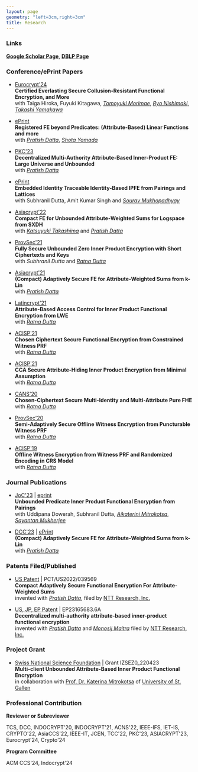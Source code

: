 ```yaml
---
layout: page
geometry: "left=3cm,right=3cm"
title: Research
---
```


### Links

**[Google Scholar Page](https://scholar.google.co.in/citations?user=7N8SUDMAAAAJ&hl=en)**, **[DBLP Page](https://dblp.org/pid/222/6843.html)**


### Conference/ePrint Papers

- [Eurocrypt'24](https://eprint.iacr.org/2023/236)\
  **Certified Everlasting Secure Collusion-Resistant Functional Encryption, and More**\
  with Taiga Hiroka, Fuyuki Kitagawa, _[Tomoyuki Morimae](http://www2.yukawa.kyoto-u.ac.jp/~tomoyuki.morimae/index.html)_, _[Ryo Nishimaki](https://www.nishimaki.info)_, _[Takashi Yamakawa](https://sites.google.com/view/takashiyamakawa)_

- [ePrint](https://eprint.iacr.org/2023/457)\
  **Registered FE beyond Predicates: (Attribute-Based) Linear Functions and more**\
  with _[Pratish Datta](https://ntt-research.com/cis-people/)_, _[Shota Yamada](https://www.cpsec.aist.go.jp/team/acrt/researcher/yamada/index_en.html)_
  
- [PKC'23](https://eprint.iacr.org/2023/565)\
  **Decentralized Multi-Authority Attribute-Based Inner-Product FE: Large Universe and Unbounded**\
  with _[Pratish Datta](https://ntt-research.com/cis-people/)_
  
- [ePrint](https://eprint.iacr.org/2022/1196)\
  **Embedded Identity Traceable Identity-Based IPFE from Pairings and Lattices**\
  with Subhranil Dutta, Amit Kumar Singh and _[Sourav Mukhopadhyay](http://www.facweb.iitkgp.ac.in/~sourav/)_
  
- [Asiacrypt'22](https://eprint.iacr.org/2022/1594)\
  **Compact FE for Unbounded Attribute-Weighted Sums for Logspace from SXDH**\
  with _[Katsuyuki Takashima](https://waseda.pure.elsevier.com/en/persons/katsuyuki-takashima)_ and _[Pratish Datta](https://ntt-research.com/cis-people/)_
  
- [ProvSec'21](https://link.springer.com/chapter/10.1007/978-3-030-90402-9_13)\
  **Fully Secure Unbounded Zero Inner Product Encryption with Short Ciphertexts and Keys**\
  with _Subhranil Dutta_ and _[Ratna Dutta](http://www.facweb.iitkgp.ac.in/~ratna/)_
  
- [Asiacrypt'21](https://eprint.iacr.org/2021/1305)\
  **(Compact) Adaptively Secure FE for Attribute-Weighted Sums from k-Lin**\
  with _[Pratish Datta](https://ntt-research.com/cis-people/)_
  
- [Latincrypt'21](https://eprint.iacr.org/2021/178)\
  **Attribute-Based Access Control for Inner Product Functional Encryption from LWE**\
  with _[Ratna Dutta](http://www.facweb.iitkgp.ac.in/~ratna/)_
  
- [ACISP'21](https://eprint.iacr.org/2021/512)\
  **Chosen Ciphertext Secure Functional Encryption from Constrained Witness PRF**\
  with _[Ratna Dutta](http://www.facweb.iitkgp.ac.in/~ratna/)_
  
- [ACISP'21](https://eprint.iacr.org/2020/1085)\
  **CCA Secure Attribute-Hiding Inner Product Encryption from Minimal Assumption**\
  with _[Ratna Dutta](http://www.facweb.iitkgp.ac.in/~ratna/)_
    
- [CANS'20](https://eprint.iacr.org/2020/1382)\
  **Chosen-Ciphertext Secure Multi-Identity and Multi-Attribute Pure FHE**\
  with _[Ratna Dutta](http://www.facweb.iitkgp.ac.in/~ratna/)_
  
- [ProvSec'20](https://eprint.iacr.org/2020/479)\
  **Semi-Adaptively Secure Offline Witness Encryption from Puncturable Witness PRF**\
  with _[Ratna Dutta](http://www.facweb.iitkgp.ac.in/~ratna/)_

- [ACISP'19](https://eprint.iacr.org/2018/587)\
  **Offline Witness Encryption from Witness PRF and Randomized Encoding in CRS Model**\
  with _[Ratna Dutta](http://www.facweb.iitkgp.ac.in/~ratna/)_
 

### Journal Publications

- [JoC'23](https://link.springer.com/article/10.1007/s00145-023-09458-2) | [eprint](https://eprint.iacr.org/2023/483)\
  **Unbounded Predicate Inner Product Functional Encryption from Pairings**\
  with Uddipana Dowerah, Subhranil Dutta, _[Aikaterini Mitrokotsa](https://www.alexandria.unisg.ch/persons/Katerina_Mitrokotsa)_, _[Sayantan Mukherjee](https://www.idrbt.ac.in/dr-sayantan-mukherjee/)_
  

- [DCC'23](https://link.springer.com/article/10.1007/s10623-023-01219-3) | [ePrint](https://eprint.iacr.org/2021/1305)\
  **(Compact) Adaptively Secure FE for Attribute-Weighted Sums from k-Lin**\
  with _[Pratish Datta](https://ntt-research.com/cis-people/)_
  


### Patents Filed/Published

- [US Patent](https://patents.google.com/patent/WO2023014969A1/) | PCT/US2022/039569\
  **Compact Adaptively Secure Functional Encryption For Attribute-Weighted Sums**\
  invented with _[Pratish Datta](https://ntt-research.com/cis-people/)_, filed by [NTT Research, lnc.](https://ntt-research.com)

- [US, JP, EP Patent](https://patents.google.com/patent/EP4254858A1/) | EP23165683.6A\
  **Decentralized multi-authority attribute-based inner-product functional encryption**\
  invented with _[Pratish Datta](https://ntt-research.com/cis-people/)_ and _[Monosij Maitra](https://monosijm.github.io)_ filed by [NTT Research, lnc.](https://ntt-research.com) 


### Project Grant

- [Swiss National Science Foundation](https://www.snf.ch/en) | Grant IZSEZ0_220423\
  **Multi-client Unbounded Attribute-Based Inner Product Functional Encryption**\
  in collaboration with [Prof. Dr. Katerina Mitrokotsa](https://www.unisg.ch/de/universitaet/ueber-uns/organisation/detail/person-id/2e889d58-6b54-431b-ae0e-3198ed46444a/) of [University of St. Gallen](https://www.unisg.ch/en)
     

### Professional Contribution

**Reviewer or Subreviewer**

TCS, DCC, INDOCRYPT'20, INDOCRYPT'21, ACNS'22, IEEE-IFS, IET-IS, 
CRYPTO'22, AsiaCCS'22, IEEE-IT, JCEN, TCC'22, PKC'23, ASIACRYPT'23, Eurocrypt'24, Crypto'24 

**Program Committee**

ACM CCS'24, Indocrypt'24

